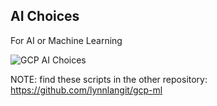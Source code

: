 ## AI Choices

For AI or Machine Learning  

![GCP AI Choices](https://github.com/lynnlangit/gcp-essentials/blob/master/7_sample_data/images/ai-choices.png)  

NOTE: find these scripts in the other repository: https://github.com/lynnlangit/gcp-ml

